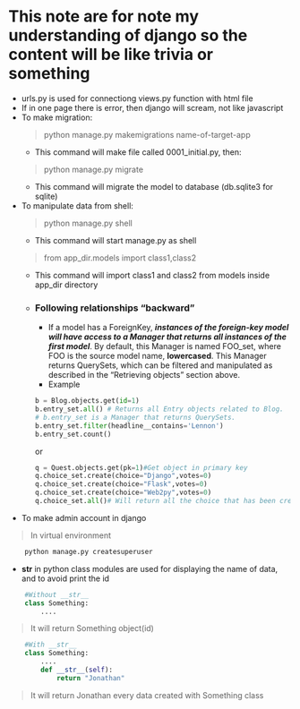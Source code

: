 # This note are for note my understanding of django so the content will be like trivia or something

- urls.py is used for connectiong views.py function with html file
- If in one page there is error, then django will scream, not like javascript
- To make migration:
    > python manage.py makemigrations name-of-target-app
    - This command will make file called 0001_initial.py, then:
    > python manage.py migrate
    - This command will migrate the model to database (db.sqlite3 for sqlite)
- To manipulate data from shell:
    > python manage.py shell
    - This command will start manage.py as shell
    > from app_dir.models import class1,class2
    - This command will import class1 and class2 from models inside app_dir directory
    - ### Following relationships “backward”
        - If a model has a ForeignKey, ***instances of the foreign-key model will have access to a Manager that returns all instances of the first model***. By default, this Manager is named FOO_set, where FOO is the source model name, **lowercased**. This Manager returns QuerySets, which can be filtered and manipulated as described in the “Retrieving objects” section above.
        - Example
        ```python
        b = Blog.objects.get(id=1)
        b.entry_set.all() # Returns all Entry objects related to Blog.
        # b.entry_set is a Manager that returns QuerySets.
        b.entry_set.filter(headline__contains='Lennon')
        b.entry_set.count()
        ```
        or
        ```python
        q = Quest.objects.get(pk=1)#Get object in primary key
        q.choice_set.create(choice="Django",votes=0)
        q.choice_set.create(choice="Flask",votes=0)
        q.choice_set.create(choice="Web2py",votes=0)
        q.choice_set.all()# Will return all the choice that has been created
        ```
- To make admin account in django
> In virtual environment
```cmd
    python manage.py createsuperuser
```
- __str__ in python class modules are used for displaying the name of data, and to avoid print the id
```python
    #Without __str__
    class Something:
        ....
```
> It will return Something object(id)
```python
    #With __str__
    class Something:
        ....
        def __str__(self):
            return "Jonathan"
```
> It will return Jonathan every data created with Something class
